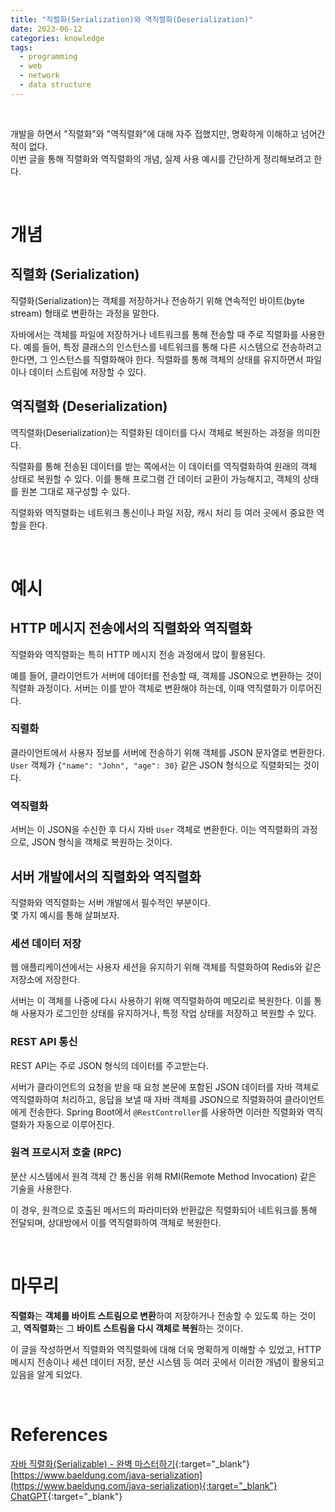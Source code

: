 ```yaml
---
title: "직렬화(Serialization)와 역직렬화(Deserialization)"
date: 2023-06-12
categories: knowledge
tags:
  - programming
  - web
  - network
  - data structure
---
```


<br>

개발을 하면서 "직렬화"와 "역직렬화"에 대해 자주 접했지만, 명확하게 이해하고 넘어간 적이 없다. <br>
이번 글을 통해 직렬화와 역직렬화의 개념, 실제 사용 예시를 간단하게 정리해보려고 한다.

<br>

# 개념

## 직렬화 (Serialization)
직렬화(Serialization)는 객체를 저장하거나 전송하기 위해 연속적인 바이트(byte stream) 형태로 변환하는 과정을 말한다. 

자바에서는 객체를 파일에 저장하거나 네트워크를 통해 전송할 때 주로 직렬화를 사용한다. 예를 들어, 특정 클래스의 인스턴스를 네트워크를 통해 다른 시스템으로 전송하려고 한다면, 그 인스턴스를 직렬화해야 한다. 직렬화를 통해 객체의 상태를 유지하면서 파일이나 데이터 스트림에 저장할 수 있다.

## 역직렬화 (Deserialization)
역직렬화(Deserialization)는 직렬화된 데이터를 다시 객체로 복원하는 과정을 의미한다. 

직렬화를 통해 전송된 데이터를 받는 쪽에서는 이 데이터를 역직렬화하여 원래의 객체 상태로 복원할 수 있다. 이를 통해 프로그램 간 데이터 교환이 가능해지고, 객체의 상태를 원본 그대로 재구성할 수 있다.

직렬화와 역직렬화는 네트워크 통신이나 파일 저장, 캐시 처리 등 여러 곳에서 중요한 역할을 한다.

<br>

# 예시

## HTTP 메시지 전송에서의 직렬화와 역직렬화

직렬화와 역직렬화는 특히 HTTP 메시지 전송 과정에서 많이 활용된다. 

예를 들어, 클라이언트가 서버에 데이터를 전송할 때, 객체를 JSON으로 변환하는 것이 직렬화 과정이다. 서버는 이를 받아 객체로 변환해야 하는데, 이때 역직렬화가 이루어진다.

### 직렬화

클라이언트에서 사용자 정보를 서버에 전송하기 위해 객체를 JSON 문자열로 변환한다. `User` 객체가 `{"name": "John", "age": 30}` 같은 JSON 형식으로 직렬화되는 것이다.

### 역직렬화

서버는 이 JSON을 수신한 후 다시 자바 `User` 객체로 변환한다. 이는 역직렬화의 과정으로, JSON 형식을 객체로 복원하는 것이다.


## 서버 개발에서의 직렬화와 역직렬화

직렬화와 역직렬화는 서버 개발에서 필수적인 부분이다.<br>
몇 가지 예시를 통해 살펴보자.

### 세션 데이터 저장

웹 애플리케이션에서는 사용자 세션을 유지하기 위해 객체를 직렬화하여 Redis와 같은 저장소에 저장한다.

서버는 이 객체를 나중에 다시 사용하기 위해 역직렬화하여 메모리로 복원한다. 이를 통해 사용자가 로그인한 상태를 유지하거나, 특정 작업 상태를 저장하고 복원할 수 있다.

### REST API 통신

REST API는 주로 JSON 형식의 데이터를 주고받는다.

서버가 클라이언트의 요청을 받을 때 요청 본문에 포함된 JSON 데이터를 자바 객체로 역직렬화하여 처리하고, 
응답을 보낼 때 자바 객체를 JSON으로 직렬화하여 클라이언트에게 전송한다. 
Spring Boot에서 `@RestController`를 사용하면 이러한 직렬화와 역직렬화가 자동으로 이루어진다.

### 원격 프로시저 호출 (RPC)

분산 시스템에서 원격 객체 간 통신을 위해 RMI(Remote Method Invocation) 같은 기술을 사용한다. 

이 경우, 원격으로 호출된 메서드의 파라미터와 반환값은 직렬화되어 네트워크를 통해 전달되며, 상대방에서 이를 역직렬화하여 객체로 복원한다.

<br>

# 마무리

**직렬화**는 **객체를 바이트 스트림으로 변환**하여 저장하거나 전송할 수 있도록 하는 것이고,
**역직렬화**는 그 **바이트 스트림을 다시 객체로 복원**하는 것이다. 

이 글을 작성하면서 직렬화와 역직렬화에 대해 더욱 명확하게 이해할 수 있었고,
HTTP 메시지 전송이나 세션 데이터 저장, 분산 시스템 등 여러 곳에서 이러한 개념이 활용되고 있음을 알게 되었다.

<br>

# References

[자바 직렬화(Serializable) - 완벽 마스터하기](https://inpa.tistory.com/entry/JAVA-%E2%98%95-%EC%A7%81%EB%A0%AC%ED%99%94Serializable-%EC%99%84%EB%B2%BD-%EB%A7%88%EC%8A%A4%ED%84%B0%ED%95%98%EA%B8%B0){:target="_blank"}<br>
[https://www.baeldung.com/java-serialization](https://www.baeldung.com/java-serialization){:target="_blank"}<br>
[ChatGPT](https://chatgpt.com/){:target="_blank"}